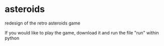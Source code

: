 # asteroids
redesign of the retro asteroids game


If you would like to play the game,
download it and run the file "run"
within python

